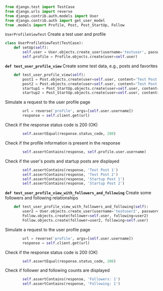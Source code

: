 ```python
from django.test import TestCase
from django.urls import reverse
from django.contrib.auth.models import User
from django.contrib.auth import get_user_model
from .models import Profile, Post, Post_StartUp, Follow
```

`UserProfileViewTest`
Create a test user and profile
```python
class UserProfileViewTest(TestCase):
    def setUp(self):
        self.user = User.objects.create_user(username='testuser', password='testpassword')
        self.profile = Profile.objects.create(user=self.user)
```

**`def test_user_profile_view`**
Create some test data, e.g., posts and favorites
```python
    def test_user_profile_view(self):
        post1 = Post.objects.create(user=self.user, content='Test Post 1')
        post2 = Post.objects.create(user=self.user, content='Test Post 2')
        startup1 = Post_StartUp.objects.create(user=self.user, content='Startup Post 1')
        startup2 = Post_StartUp.objects.create(user=self.user, content='Startup Post 2')
```
Simulate a request to the user profile page
```python
        url = reverse('profile', args=[self.user.username])
        response = self.client.get(url)
```
Check if the response status code is 200 (OK)
```python
        self.assertEqual(response.status_code, 200)
```

Check if the profile information is present in the response
```python
        self.assertContains(response, self.profile.user.username)
```

Check if the user's posts and startup posts are displayed
```python
        self.assertContains(response, 'Test Post 1')
        self.assertContains(response, 'Test Post 2')
        self.assertContains(response, 'Startup Post 1')
        self.assertContains(response, 'Startup Post 2')
```

**`def test_user_profile_view_with_followers_and_following`**
Create some followers and following relationships
```python
    def test_user_profile_view_with_followers_and_following(self):
        user2 = User.objects.create_user(username='testuser2', password='testpassword')
        Follow.objects.create(follower=self.user, following=user2)
        Follow.objects.create(follower=user2, following=self.user)
```

Simulate a request to the user profile page
```python
        url = reverse('profile', args=[self.user.username])
        response = self.client.get(url)
```

Check if the response status code is 200 (OK)
```python
        self.assertEqual(response.status_code, 200)
```

 Check if follower and following counts are displayed
```python
        self.assertContains(response, 'Followers: 1')
        self.assertContains(response, 'Following: 1')
```
